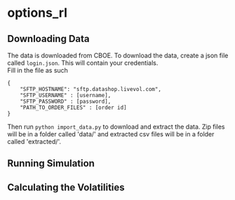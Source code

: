 # options_rl

## Downloading Data
The data is downloaded from CBOE.  To download the data, create a json file called `login.json`.  This will contain your credentials.  \
Fill in the file as such
```
{
    "SFTP_HOSTNAME": "sftp.datashop.livevol.com",
    "SFTP_USERNAME" : [username],
    "SFTP_PASSWORD" : [password],
    "PATH_TO_ORDER_FILES" : [order id]
}
```
Then run `python import_data.py` to download and extract the data.  Zip files will be in a folder called 'data/' and extracted csv files will be in a folder called 'extracted/'.

## Running Simulation 

## Calculating the Volatilities
